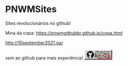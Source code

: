# PNWMSites
Sites revolucionários no github!

Mina da copa:
https://pnwmgithubbr.github.io/copa.html

http://10september2021.ga/

vem ao github para mais experiência!
<a href="https://github.com/PNWMgithubBR/pnwmgithubbr.github.io">
<img src="imagens_especiais/botaogit.png" style="width:88px;height:31px;">
</a>

